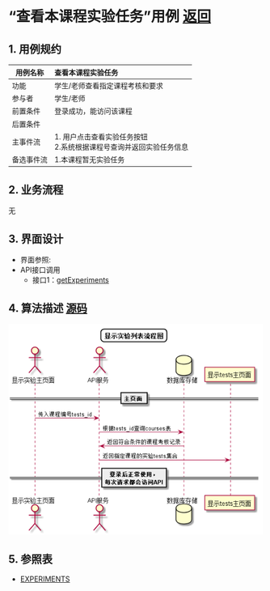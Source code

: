 # “查看本课程实验任务”用例 [返回](../../README.md)

## 1. 用例规约

|用例名称|查看本课程实验任务|
|-------|:-------------|
|功能|学生/老师查看指定课程考核和要求|
|参与者|学生/老师|
|前置条件| 登录成功，能访问该课程|
|后置条件||
|主事件流| 1. 用户点击查看实验任务按钮<br/>2.系统根据课程号查询并返回实验任务信息<br/>|
|备选事件流|1.本课程暂无实验任务|

## 2. 业务流程
无

## 3. 界面设计
- 界面参照: 
- API接口调用
    - 接口1：[getExperiments](../接口1/getExperiments.md)

## 4. 算法描述 [源码](../流程图/产看课程考核和要求.wsd)
![查看课程考核和要求](../images/流程图/查看课程考核和要求.png)
    
## 5. 参照表

- [EXPERIMENTS](../数据库设计/数据库设计.md/#EXPERIMENTS)